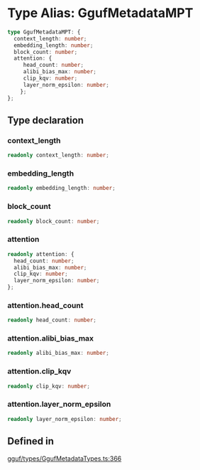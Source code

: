 # Type Alias: GgufMetadataMPT

```ts
type GgufMetadataMPT: {
  context_length: number;
  embedding_length: number;
  block_count: number;
  attention: {
     head_count: number;
     alibi_bias_max: number;
     clip_kqv: number;
     layer_norm_epsilon: number;
    };
};
```

## Type declaration

### context\_length

```ts
readonly context_length: number;
```

### embedding\_length

```ts
readonly embedding_length: number;
```

### block\_count

```ts
readonly block_count: number;
```

### attention

```ts
readonly attention: {
  head_count: number;
  alibi_bias_max: number;
  clip_kqv: number;
  layer_norm_epsilon: number;
};
```

### attention.head\_count

```ts
readonly head_count: number;
```

### attention.alibi\_bias\_max

```ts
readonly alibi_bias_max: number;
```

### attention.clip\_kqv

```ts
readonly clip_kqv: number;
```

### attention.layer\_norm\_epsilon

```ts
readonly layer_norm_epsilon: number;
```

## Defined in

[gguf/types/GgufMetadataTypes.ts:366](https://github.com/withcatai/node-llama-cpp/blob/6405ee945e792651123189aae2612212095765b6/src/gguf/types/GgufMetadataTypes.ts#L366)
